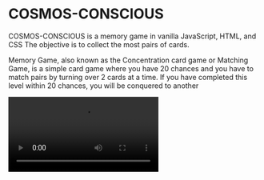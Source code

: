 # COSMOS-CONSCIOUS
COSMOS-CONSCIOUS is a memory game in vanilla JavaScript, HTML, and CSS
The objective is to collect the most pairs of cards.

Memory Game, also known as the Concentration card game or Matching Game, is a simple card game where you have 20 chances 
and you have to match pairs by turning over 2 cards at a time. 
If you have completed this level within 20 chances, you will be conquered to another 


![This is an image](./readmi%20images/WhatsApp%20Video%202022-07-08%20at%205.18.09%20PM.mp4)